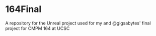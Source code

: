# 164Final
A repository for the Unreal project used for my and @gigsabytes' final project for CMPM 164 at UCSC
